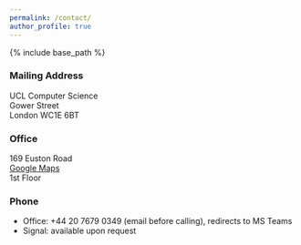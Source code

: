 ```yaml
---
permalink: /contact/
author_profile: true
---
```


{% include base_path %}

### Mailing Address
UCL Computer Science  
Gower Street  
London WC1E 6BT

### Office
169 Euston Road  
[Google Maps](https://goo.gl/maps/RBYG7ABmJU4XjzZ56)  
1st Floor

### Phone
- Office: +44 20 7679 0349 (email before calling), redirects to MS Teams
- Signal: available upon request